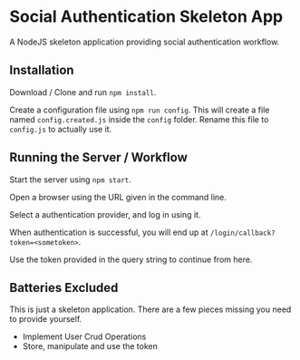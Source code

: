 # Social Authentication Skeleton App

A NodeJS skeleton application providing social authentication workflow.

## Installation

Download / Clone and run `npm install`.

Create a configuration file using `npm run config`. This will create a file named `config.created.js` inside the `config` folder. Rename this file to `config.js` to actually use it.


## Running the Server / Workflow

Start the server using `npm start`.

Open a browser using the URL given in the command line.

Select a authentication provider, and log in using it.

When authentication is successful, you will end up at `/login/callback?token=<sometoken>`.

Use the token provided in the query string to continue from here.


## Batteries Excluded

This is just a skeleton application. There are a few pieces missing you need to provide yourself.

- Implement User Crud Operations
- Store, manipulate and use the token